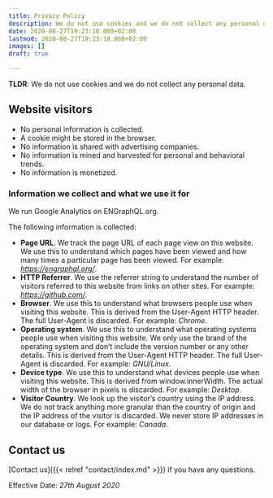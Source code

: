 ```yaml
---
title: Privacy Policy
description: We do not use cookies and we do not collect any personal data.
date: 2020-08-27T19:23:18.000+02:00
lastmod: 2020-08-27T19:23:18.000+02:00
images: []
draft: true

---
```

**TLDR**: We do not use cookies and we do not collect any personal data.

## Website visitors

* No personal information is collected.
* A cookie might be stored in the browser.
* No information is shared with advertising companies.
* No information is mined and harvested for personal and behavioral trends.
* No information is monetized.

### Information we collect and what we use it for

We run Google Analytics on ENGraphQL.org. 

The following information is collected:

* **Page URL**. We track the page URL of each page view on this website. We use this to understand which pages have been viewed and how many times a particular page has been viewed. For example: _https://engraphql.org/_.
* **HTTP Referrer**. We use the referrer string to understand the number of visitors referred to this website from links on other sites. For example: _https://github.com/_.
* **Browser**. We use this to understand what browsers people use when visiting this website. This is derived from the User-Agent HTTP header. The full User-Agent is discarded. For example: _Chrome_.
* **Operating system**. We use this to understand what operating systems people use when visiting this website. We only use the brand of the operating system and don’t include the version number or any other details. This is derived from the User-Agent HTTP header. The full User-Agent is discarded. For example: _GNU/Linux_.
* **Device type**. We use this to understand what devices people use when visiting this website. This is derived from window.innerWidth. The actual width of the browser in pixels is discarded. For example: _Desktop_.
* **Visitor Country**. We look up the visitor’s country using the IP address. We do not track anything more granular than the country of origin and the IP address of the visitor is discarded. We never store IP addresses in our database or logs. For example: _Canada_.

## Contact us

[Contact us]({{< relref "contact/index.md" >}}) if you have any questions.

Effective Date: _27th August 2020_